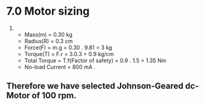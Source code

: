 # ****7.0 Motor sizing****

1) * Mass(m) = 0.30 kg 
   * Radius(R) = 0.3 cm
   * Force(F) = m.g =  0.30 . 9.81 = 3 kg
   * Torque(T) = F.r = 3.0.3 = 0.9 kg/cm
   * Total Torque = T.f(Factor of safety) = 0.9 . 1.5 = 1.35 Nm
   * No-load Current = 800 mA .

## Therefore we have selected Johnson-Geared dc-Motor of 100 rpm.
